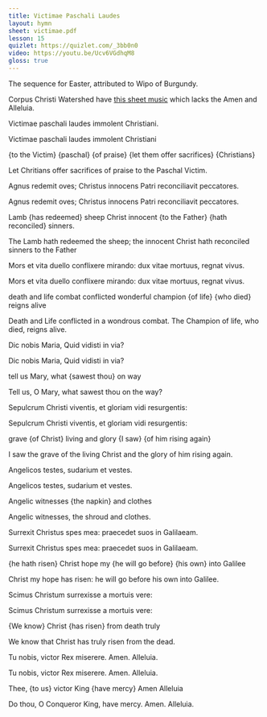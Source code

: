 ```yaml
---
title: Victimae Paschali Laudes
layout: hymn
sheet: victimae.pdf
lesson: 15
quizlet: https://quizlet.com/_3bb0n0
video: https://youtu.be/Ucv6VGdhqM8
gloss: true
---
```


The sequence for Easter, attributed to Wipo of Burgundy.

Corpus Christi Watershed have <a href="http://www.ccwatershed.org/pdfs/7775-sequence-victimae-paschali-laudes-immolent-christiani/download/">this sheet music</a> which lacks the Amen and Alleluia.

<div data-gloss>
<p>Victimae paschali laudes immolent Christiani.</p>
<p>Victimae paschali laudes immolent Christiani</p>
<p>{to the Victim} {paschal} {of praise} {let them offer sacrifices} {Christians}</p>
<p>Let Chritians offer sacrifices of praise to the Paschal Victim.</p>
</div>

<div data-gloss>
<p>Agnus redemit oves; Christus innocens Patri reconciliavit peccatores.</p>
<p>Agnus redemit oves; Christus innocens Patri reconciliavit peccatores.</p>
<p>Lamb {has redeemed} sheep Christ innocent {to the Father} {hath reconciled} sinners.</p>
<p>The Lamb hath redeemed the sheep; the innocent Christ hath reconciled sinners to the Father</p>
</div>

<div data-gloss>
<p>Mors et vita duello
conflixere mirando:
dux vitae mortuus,
regnat vivus.</p>
<p>Mors et vita duello
conflixere mirando:
dux vitae mortuus,
regnat vivus. </p>
<p>death and life combat conflicted wonderful champion {of life} {who died} reigns alive</p>
<p>Death and Life conflicted in a wondrous combat. The Champion of life, who died, reigns alive.</p>
</div>

<div data-gloss>
<p>Dic nobis Maria,
Quid vidisti in via? </p>
<p>Dic nobis Maria,
Quid vidisti in via? </p>
<p>tell us Mary, what {sawest thou} on way</p>
<p>Tell us, O Mary, what sawest thou on the way?</p>
</div>

<div data-gloss>
<p>Sepulcrum Christi viventis,
et gloriam vidi resurgentis: </p>
<p>Sepulcrum Christi viventis,
et gloriam vidi resurgentis: </p>
<p>grave {of Christ} living and glory {I saw} {of him rising again}</p>
<p>I saw the grave of the living Christ and the glory of him rising again.</p>
</div>

<div data-gloss>
<p>Angelicos testes,
sudarium et vestes. </p>
<p>Angelicos testes,
sudarium et vestes. </p>
<p>Angelic witnesses {the napkin} and clothes</p>
<p>Angelic witnesses, the shroud and clothes.</p>
</div>

<div data-gloss>
<p>Surrexit Christus spes mea:
praecedet suos in Galilaeam.</p>
<p>Surrexit Christus spes mea:
praecedet suos in Galilaeam. </p>
<p>{he hath risen} Christ hope my {he will go before} {his own} into Galilee</p>
<p>Christ my hope has risen: he will go before his own into Galilee.</p>
</div>

<div data-gloss>
<p>Scimus Christum surrexisse
a mortuis vere:</p>
<p>Scimus Christum surrexisse
a mortuis vere:</p>
<p>{We know} Christ {has risen} from death truly</p>
<p>We know that Christ has truly risen from the dead.</p>
</div>

<div data-gloss>
<p>Tu nobis, victor Rex miserere.
Amen. Alleluia.</p>
<p>Tu nobis, victor Rex miserere.
Amen. Alleluia.</p>
<p>Thee, {to us} victor King {have mercy} Amen Alleluia</p>
<p>Do thou, O Conqueror King, have mercy. Amen. Alleluia.</p>
</div>

